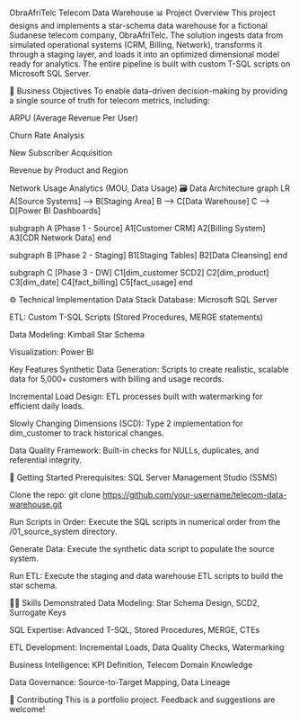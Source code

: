 ObraAfriTelc Telecom Data Warehouse
📊 Project Overview
This project designs and implements a star-schema data warehouse for a fictional Sudanese telecom company, ObraAfriTelc. The solution ingests data from simulated operational systems (CRM, Billing, Network), transforms it through a staging layer, and loads it into an optimized dimensional model ready for analytics. The entire pipeline is built with custom T-SQL scripts on Microsoft SQL Server.

🎯 Business Objectives
To enable data-driven decision-making by providing a single source of truth for telecom metrics, including:

ARPU (Average Revenue Per User)

Churn Rate Analysis

New Subscriber Acquisition

Revenue by Product and Region

Network Usage Analytics (MOU, Data Usage)
🗃️ Data Architecture
graph LR
A[Source Systems] --> B[Staging Area]
B --> C[Data Warehouse]
C --> D[Power BI Dashboards]

subgraph A [Phase 1 - Source]
    A1[Customer CRM]
    A2[Billing System]
    A3[CDR Network Data]
end

subgraph B [Phase 2 - Staging]
    B1[Staging Tables]
    B2[Data Cleansing]
end

subgraph C [Phase 3 - DW]
    C1[dim_customer SCD2]
    C2[dim_product]
    C3[dim_date]
    C4[fact_billing]
    C5[fact_usage]
end

⚙️ Technical Implementation
Data Stack
Database: Microsoft SQL Server

ETL: Custom T-SQL Scripts (Stored Procedures, MERGE statements)

Data Modeling: Kimball Star Schema

Visualization: Power BI

Key Features
Synthetic Data Generation: Scripts to create realistic, scalable data for 5,000+ customers with billing and usage records.

Incremental Load Design: ETL processes built with watermarking for efficient daily loads.

Slowly Changing Dimensions (SCD): Type 2 implementation for dim_customer to track historical changes.

Data Quality Framework: Built-in checks for NULLs, duplicates, and referential integrity.


🚀 Getting Started
Prerequisites: SQL Server Management Studio (SSMS)

Clone the repo: git clone https://github.com/your-username/telecom-data-warehouse.git

Run Scripts in Order: Execute the SQL scripts in numerical order from the /01_source_system directory.

Generate Data: Execute the synthetic data script to populate the source system.

Run ETL: Execute the staging and data warehouse ETL scripts to build the star schema.

👨‍💻 Skills Demonstrated
Data Modeling: Star Schema Design, SCD2, Surrogate Keys

SQL Expertise: Advanced T-SQL, Stored Procedures, MERGE, CTEs

ETL Development: Incremental Loads, Data Quality Checks, Watermarking

Business Intelligence: KPI Definition, Telecom Domain Knowledge

Data Governance: Source-to-Target Mapping, Data Lineage

🤝 Contributing
This is a portfolio project. Feedback and suggestions are welcome!
